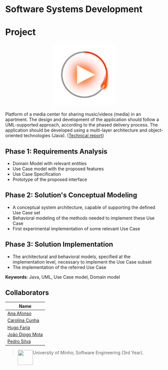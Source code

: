 # Software Systems Development

# Project

<p align="center">
  <img src="https://github.com/JoaoDiogoMota/Media-Center/blob/master/MediaCenterFacade/src/presentation/animatedLogo128.png" height="200" width="200" >
</p>

Platform of a media center for sharing music/videos (media) in an apartment.
The design and development of the application should follow a UML-supported approach, according to the phased delivery process. The application should be developed using a multi-layer architecture and object-oriented technologies (Java). ([Technical report](https://github.com/JoaoDiogoMota/Media-Center/blob/master/Report.pdf))

## Phase 1: Requirements Analysis
* Domain Model with relevant entities
* Use Case model with the proposed features
* Use Case Specification
* Prototype of the proposed interface 

## Phase 2: Solution's Conceptual Modeling
* A conceptual system architecture, capable of supporting the defined Use Case set
* Behavioral modeling of the methods needed to implement these Use Case
* First experimental implementation of some relevant Use Case 

## Phase 3: Solution Implementation

* The architectural and behavioral models, specified at the implementation level, necessary to implement the Use Case subset
* The implementation of the referred Use Case 

__Keywords__: Java, UML, Use Case model, Domain model


## Collaborators

| Name            	|
|-----------------	|
| [Ana Afonso](https://github.com/AnaBeatriz2)                 |
| [Carolina Cunha](https://github.com/13caroline)  	|
| [Hugo Faria](https://github.com/KHiro13)      	|
| [João Diogo Mota](https://github.com/JoaoDiogoMota) 	|
| [Pedro Silva](https://github.com/PSilva3)   	|

> <img src="https://seeklogo.com/images/U/Universidade_do_Minho-logo-CB2F98451C-seeklogo.com.png" align="left" height="48" width="48" > University of Minho, Software Engineering (3rd Year).
